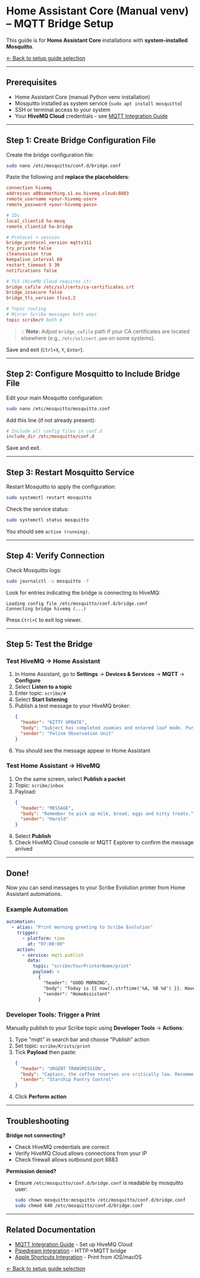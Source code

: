 # Home Assistant Core (Manual venv) – MQTT Bridge Setup

This guide is for **Home Assistant Core** installations with **system-installed Mosquitto**.

[← Back to setup guide selection](README.md)

---

## Prerequisites

- Home Assistant Core (manual Python venv installation)
- Mosquitto installed as system service (`sudo apt install mosquitto`)
- SSH or terminal access to your system
- Your **HiveMQ Cloud** credentials - see [MQTT Integration Guide](../mqtt-integration.md)

---

## Step 1: Create Bridge Configuration File

Create the bridge configuration file:

```bash
sudo nano /etc/mosquitto/conf.d/bridge.conf
```

Paste the following and **replace the placeholders**:

```conf
connection hivemq
addresses a08something.s1.eu.hivemq.cloud:8883
remote_username <your-hivemq-user>
remote_password <your-hivemq-pass>

# IDs
local_clientid ha-mosq
remote_clientid ha-bridge

# Protocol + session
bridge_protocol_version mqttv311
try_private false
cleansession true
keepalive_interval 60
restart_timeout 5 30
notifications false

# TLS (HiveMQ Cloud requires it)
bridge_cafile /etc/ssl/certs/ca-certificates.crt
bridge_insecure false
bridge_tls_version tlsv1.2

# Topic routing
# Mirror Scribe messages both ways
topic scribe/# both 0
```

> 💡 **Note:** Adjust `bridge_cafile` path if your CA certificates are located elsewhere (e.g., `/etc/ssl/cert.pem` on some systems).

Save and exit (`Ctrl+X`, `Y`, `Enter`).

---

## Step 2: Configure Mosquitto to Include Bridge File

Edit your main Mosquitto configuration:

```bash
sudo nano /etc/mosquitto/mosquitto.conf
```

Add this line (if not already present):

```conf
# Include all config files in conf.d
include_dir /etc/mosquitto/conf.d
```

Save and exit.

---

## Step 3: Restart Mosquitto Service

Restart Mosquitto to apply the configuration:

```bash
sudo systemctl restart mosquitto
```

Check the service status:

```bash
sudo systemctl status mosquitto
```

You should see `active (running)`.

---

## Step 4: Verify Connection

Check Mosquitto logs:

```bash
sudo journalctl -u mosquitto -f
```

Look for entries indicating the bridge is connecting to HiveMQ:

```
Loading config file /etc/mosquitto/conf.d/bridge.conf
Connecting bridge hivemq (...)
```

Press `Ctrl+C` to exit log viewer.

---

## Step 5: Test the Bridge

### Test HiveMQ → Home Assistant

1. In Home Assistant, go to **Settings** → **Devices & Services** → **MQTT** → **Configure**
2. Select **Listen to a topic**
3. Enter topic: `scribe/#`
4. Select **Start listening**
5. Publish a test message to your HiveMQ broker:
   ```json
   {
     "header": "KITTY UPDATE",
     "body": "Subject has completed zoomies and entered loaf mode. Purring intensity: medium-high.",
     "sender": "Feline Observation Unit"
   }
   ```
6. You should see the message appear in Home Assistant

### Test Home Assistant → HiveMQ

1. On the same screen, select **Publish a packet**
2. Topic: `scribe/inbox`
3. Payload:
   ```json
   {
     "header": "MESSAGE",
     "body": "Remember to pick up milk, bread, eggs and kitty treats.",
     "sender": "Harold"
   }
   ```
4. Select **Publish**
5. Check HiveMQ Cloud console or MQTT Explorer to confirm the message arrived

---

## Done!

Now you can send messages to your Scribe Evolution printer from Home Assistant automations.

### Example Automation

```yaml
automation:
  - alias: "Print morning greeting to Scribe Evolution"
    trigger:
      - platform: time
        at: "07:00:00"
    action:
      - service: mqtt.publish
        data:
          topic: "scribe/YourPrinterName/print"
          payload: >
            {
              "header": "GOOD MORNING",
              "body": "Today is {{ now().strftime('%A, %B %d') }}. Have a great day!",
              "sender": "HomeAssistant"
            }
```

### Developer Tools: Trigger a Print

Manually publish to your Scribe topic using **Developer Tools** → **Actions**:

1. Type "mqtt" in search bar and choose "Publish" action
2. Set topic: `scribe/Krists/print`
3. Tick **Payload** then paste:
   ```json
   {
     "header": "URGENT TRANSMISSION",
     "body": "Captain, the coffee reserves are critically low. Recommend immediate resupply before morale collapses.",
     "sender": "Starship Pantry Control"
   }
   ```
4. Click **Perform action**

---

## Troubleshooting

**Bridge not connecting?**

- Check HiveMQ credentials are correct
- Verify HiveMQ Cloud allows connections from your IP
- Check firewall allows outbound port 8883

**Permission denied?**

- Ensure `/etc/mosquitto/conf.d/bridge.conf` is readable by mosquitto user:
  ```bash
  sudo chown mosquitto:mosquitto /etc/mosquitto/conf.d/bridge.conf
  sudo chmod 640 /etc/mosquitto/conf.d/bridge.conf
  ```

---

## Related Documentation

- [MQTT Integration Guide](../mqtt-integration.md) - Set up HiveMQ Cloud
- [Pipedream Integration](../pipedream-integration.md) - HTTP→MQTT bridge
- [Apple Shortcuts Integration](../apple-shortcuts.md) - Print from iOS/macOS

[← Back to setup guide selection](README.md)
